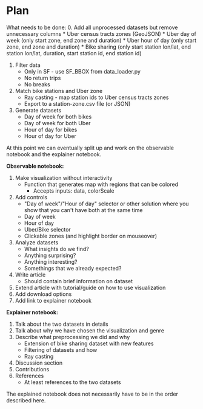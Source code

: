 # Plan

What needs to be done:
0. Add all unprocessed datasets but remove unnecessary columns
    * Uber census tracts zones (GeoJSON)
    * Uber day of week (only start zone, end zone and duration)
    * Uber hour of day (only start zone, end zone and duration)
    * Bike sharing (only start station lon/lat, end station lon/lat, duration, start station id, end station id)
1. Filter data
    * Only in SF - use SF_BBOX from data_loader.py
    * No return trips
    * No breaks
2. Match bike stations and Uber zone
    * Ray casting - map station ids to Uber census tracts zones
    * Export to a station-zone.csv file (or JSON)
3. Generate datasets
    * Day of week for both bikes
    * Day of week for both Uber
    * Hour of day for bikes
    * Hour of day for Uber

At this point we can eventually split up and work on the observable notebook and the explainer notebook.

**Observable notebook:**
1. Make visualization without interactivity
    * Function that generates map with regions that can be colored
        - Accepts inputs: data, colorScale
2. Add controls
    * "Day of week"/"Hour of day" selector or other solution where you show that you can't have both at the same time
    * Day of week
    * Hour of day
    * Uber/Bike selector
    * Clickable zones (and highlight border on mouseover)
3. Analyze datasets
    * What insights do we find?
    * Anything surprising?
    * Anything interesting?
    * Somethings that we already expected?
4. Write article
    * Should contain brief information on dataset
5. Extend article with tutorial/guide on how to use visualization
6. Add download options
7. Add link to explainer notebook

**Explainer notebook:**
1. Talk about the two datasets in details
2. Talk about why we have chosen the visualization and genre
3. Describe what preprocessing we did and why
    * Extension of bike sharing dataset with new features
    * Filtering of datasets and how
    * Ray casting
4. Discussion section
5. Contributions
6. References
    * At least references to the two datasets

The explained notebook does not necessarily have to be in the order described here.
